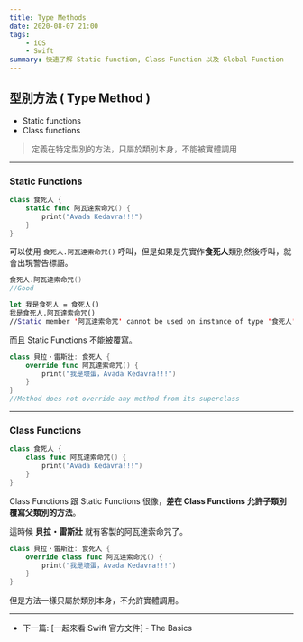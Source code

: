 ```yaml
---
title: Type Methods
date: 2020-08-07 21:00
tags:
    - iOS
    - Swift
summary: 快速了解 Static function, Class Function 以及 Global Function
---
```


## 型別方法 ( Type Method )

- Static functions
- Class functions

> 定義在特定型別的方法，只屬於類別本身，不能被實體調用

---

### Static Functions

```swift
class 食死人 {
    static func 阿瓦達索命咒() {
        print("Avada Kedavra!!!")
    }
}
```

可以使用  `食死人.阿瓦達索命咒()` 呼叫，但是如果是先實作**食死人**類別然後呼叫，就會出現警告標語。

```swift
食死人.阿瓦達索命咒()
//Good
```

```swift
let 我是食死人 = 食死人()
我是食死人.阿瓦達索命咒()
//Static member '阿瓦達索命咒' cannot be used on instance of type '食死人'
```

而且 Static Functions 不能被覆寫。

```swift
class 貝拉・雷斯壯: 食死人 {
    override func 阿瓦達索命咒() {
        print("我是壞蛋，Avada Kedavra!!!")
    }
}
//Method does not override any method from its superclass
```

---

### Class Functions

```swift
class 食死人 {
    class func 阿瓦達索命咒() {
        print("Avada Kedavra!!!")
    }
}
```

Class Functions 跟 Static Functions 很像，**差在 Class Functions 允許子類別覆寫父類別的方法**。

這時候 **貝拉・雷斯壯** 就有客製的阿瓦達索命咒了。

```swift
class 貝拉・雷斯壯: 食死人 {
    override class func 阿瓦達索命咒() {
        print("我是壞蛋，Avada Kedavra!!!")
    }
}
```

但是方法一樣只屬於類別本身，不允許實體調用。

---

- 下一篇: <router-link to="/tw/2020/08/10/the-basics/">[一起來看 Swift 官方文件] - The Basics</router-link>